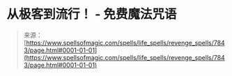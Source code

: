 <!--yml

category: 未分类

date: 2024-06-12 18:42:59

-->

# 从极客到流行！ - 免费魔法咒语

> 来源：[https://www.spellsofmagic.com/spells/life_spells/revenge_spells/7843/page.html#0001-01-01](https://www.spellsofmagic.com/spells/life_spells/revenge_spells/7843/page.html#0001-01-01)
